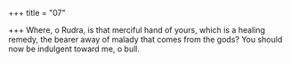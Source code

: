 +++
title = "07"

+++
Where, o Rudra, is that merciful hand of yours, which is a healing  remedy,
the bearer away of malady that comes from the gods? You should now  be indulgent toward me, o bull.